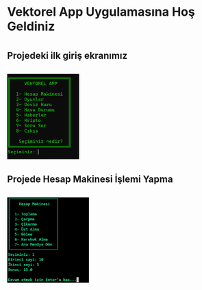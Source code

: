 <h1> Vektorel App Uygulamasına Hoş Geldiniz<h1>

<h2>Projedeki ilk giriş ekranımız <h2>
<img src="projeanlatım\Ekran görüntüsü 2025-05-31 114056.png" height="200">

<h2>Projede Hesap Makinesi İşlemi Yapma <h2>
<img src="projeanlatım\Ekran görüntüsü 2025-05-31 114916.png" height="200">
